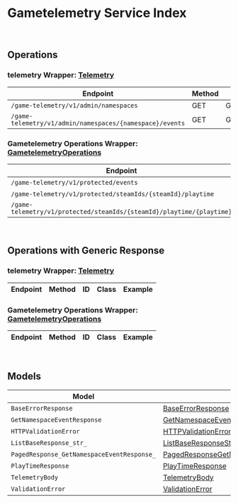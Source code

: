 # Gametelemetry Service Index

&nbsp;  

## Operations

### telemetry Wrapper:  [Telemetry](../../AccelByte.Sdk/Api/Gametelemetry/Wrapper/Telemetry.cs)
| Endpoint | Method | ID | Class | Example |
|---|---|---|---|---|
| `/game-telemetry/v1/admin/namespaces` | GET | GetNamespacesGameTelemetryV1AdminNamespacesGet | [GetNamespacesGameTelemetryV1AdminNamespacesGet](../../AccelByte.Sdk/Api/Gametelemetry/Operation/Telemetry/GetNamespacesGameTelemetryV1AdminNamespacesGet.cs) | [GetNamespacesGameTelemetryV1AdminNamespacesGet](../../samples/AccelByte.Sdk.Sample.Cli/ApiCommand/Gametelemetry/Telemetry/GetNamespacesGameTelemetryV1AdminNamespacesGet.cs) |
| `/game-telemetry/v1/admin/namespaces/{namespace}/events` | GET | GetEventsGameTelemetryV1AdminNamespacesNamespaceEventsGet | [GetEventsGameTelemetryV1AdminNamespacesNamespaceEventsGet](../../AccelByte.Sdk/Api/Gametelemetry/Operation/Telemetry/GetEventsGameTelemetryV1AdminNamespacesNamespaceEventsGet.cs) | [GetEventsGameTelemetryV1AdminNamespacesNamespaceEventsGet](../../samples/AccelByte.Sdk.Sample.Cli/ApiCommand/Gametelemetry/Telemetry/GetEventsGameTelemetryV1AdminNamespacesNamespaceEventsGet.cs) |

### Gametelemetry Operations Wrapper:  [GametelemetryOperations](../../AccelByte.Sdk/Api/Gametelemetry/Wrapper/GametelemetryOperations.cs)
| Endpoint | Method | ID | Class | Example |
|---|---|---|---|---|
| `/game-telemetry/v1/protected/events` | POST | ProtectedSaveEventsGameTelemetryV1ProtectedEventsPost | [ProtectedSaveEventsGameTelemetryV1ProtectedEventsPost](../../AccelByte.Sdk/Api/Gametelemetry/Operation/GametelemetryOperations/ProtectedSaveEventsGameTelemetryV1ProtectedEventsPost.cs) | [ProtectedSaveEventsGameTelemetryV1ProtectedEventsPost](../../samples/AccelByte.Sdk.Sample.Cli/ApiCommand/Gametelemetry/GametelemetryOperations/ProtectedSaveEventsGameTelemetryV1ProtectedEventsPost.cs) |
| `/game-telemetry/v1/protected/steamIds/{steamId}/playtime` | GET | ProtectedGetPlaytimeGameTelemetryV1ProtectedSteamIdsSteamIdPlaytimeGet | [ProtectedGetPlaytimeGameTelemetryV1ProtectedSteamIdsSteamIdPlaytimeGet](../../AccelByte.Sdk/Api/Gametelemetry/Operation/GametelemetryOperations/ProtectedGetPlaytimeGameTelemetryV1ProtectedSteamIdsSteamIdPlaytimeGet.cs) | [ProtectedGetPlaytimeGameTelemetryV1ProtectedSteamIdsSteamIdPlaytimeGet](../../samples/AccelByte.Sdk.Sample.Cli/ApiCommand/Gametelemetry/GametelemetryOperations/ProtectedGetPlaytimeGameTelemetryV1ProtectedSteamIdsSteamIdPlaytimeGet.cs) |
| `/game-telemetry/v1/protected/steamIds/{steamId}/playtime/{playtime}` | PUT | ProtectedUpdatePlaytimeGameTelemetryV1ProtectedSteamIdsSteamIdPlaytimePlaytimePut | [ProtectedUpdatePlaytimeGameTelemetryV1ProtectedSteamIdsSteamIdPlaytimePlaytimePut](../../AccelByte.Sdk/Api/Gametelemetry/Operation/GametelemetryOperations/ProtectedUpdatePlaytimeGameTelemetryV1ProtectedSteamIdsSteamIdPlaytimePlaytimePut.cs) | [ProtectedUpdatePlaytimeGameTelemetryV1ProtectedSteamIdsSteamIdPlaytimePlaytimePut](../../samples/AccelByte.Sdk.Sample.Cli/ApiCommand/Gametelemetry/GametelemetryOperations/ProtectedUpdatePlaytimeGameTelemetryV1ProtectedSteamIdsSteamIdPlaytimePlaytimePut.cs) |


&nbsp;  

## Operations with Generic Response

### telemetry Wrapper:  [Telemetry](../../AccelByte.Sdk/Api/Gametelemetry/Wrapper/Telemetry.cs)
| Endpoint | Method | ID | Class | Example |
|---|---|---|---|---|

### Gametelemetry Operations Wrapper:  [GametelemetryOperations](../../AccelByte.Sdk/Api/Gametelemetry/Wrapper/GametelemetryOperations.cs)
| Endpoint | Method | ID | Class | Example |
|---|---|---|---|---|


&nbsp;  

## Models

| Model | Class |
|---|---|
| `BaseErrorResponse` | [BaseErrorResponse](../../AccelByte.Sdk/Api/Gametelemetry/Model/BaseErrorResponse.cs) |
| `GetNamespaceEventResponse` | [GetNamespaceEventResponse](../../AccelByte.Sdk/Api/Gametelemetry/Model/GetNamespaceEventResponse.cs) |
| `HTTPValidationError` | [HTTPValidationError](../../AccelByte.Sdk/Api/Gametelemetry/Model/HTTPValidationError.cs) |
| `ListBaseResponse_str_` | [ListBaseResponseStr](../../AccelByte.Sdk/Api/Gametelemetry/Model/ListBaseResponseStr.cs) |
| `PagedResponse_GetNamespaceEventResponse_` | [PagedResponseGetNamespaceEventResponse](../../AccelByte.Sdk/Api/Gametelemetry/Model/PagedResponseGetNamespaceEventResponse.cs) |
| `PlayTimeResponse` | [PlayTimeResponse](../../AccelByte.Sdk/Api/Gametelemetry/Model/PlayTimeResponse.cs) |
| `TelemetryBody` | [TelemetryBody](../../AccelByte.Sdk/Api/Gametelemetry/Model/TelemetryBody.cs) |
| `ValidationError` | [ValidationError](../../AccelByte.Sdk/Api/Gametelemetry/Model/ValidationError.cs) |
